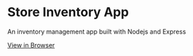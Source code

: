 # Store Inventory App
An inventory management app built with Nodejs and Express

[View in Browser](https://peaceful-spire-15894.herokuapp.com/inventory)

